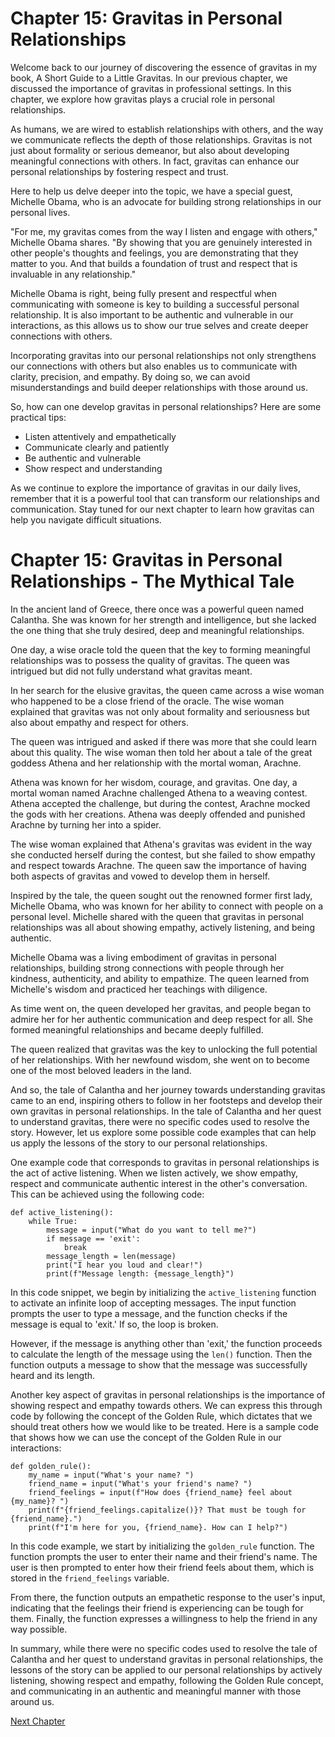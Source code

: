 # Chapter 15: Gravitas in Personal Relationships

Welcome back to our journey of discovering the essence of gravitas in my book, A Short Guide to a Little Gravitas. In our previous chapter, we discussed the importance of gravitas in professional settings. In this chapter, we explore how gravitas plays a crucial role in personal relationships.

As humans, we are wired to establish relationships with others, and the way we communicate reflects the depth of those relationships. Gravitas is not just about formality or serious demeanor, but also about developing meaningful connections with others. In fact, gravitas can enhance our personal relationships by fostering respect and trust.

Here to help us delve deeper into the topic, we have a special guest, Michelle Obama, who is an advocate for building strong relationships in our personal lives.

"For me, my gravitas comes from the way I listen and engage with others," Michelle Obama shares. "By showing that you are genuinely interested in other people's thoughts and feelings, you are demonstrating that they matter to you. And that builds a foundation of trust and respect that is invaluable in any relationship."

Michelle Obama is right, being fully present and respectful when communicating with someone is key to building a successful personal relationship. It is also important to be authentic and vulnerable in our interactions, as this allows us to show our true selves and create deeper connections with others.

Incorporating gravitas into our personal relationships not only strengthens our connections with others but also enables us to communicate with clarity, precision, and empathy. By doing so, we can avoid misunderstandings and build deeper relationships with those around us.

So, how can one develop gravitas in personal relationships? Here are some practical tips:

- Listen attentively and empathetically
- Communicate clearly and patiently
- Be authentic and vulnerable
- Show respect and understanding

As we continue to explore the importance of gravitas in our daily lives, remember that it is a powerful tool that can transform our relationships and communication. Stay tuned for our next chapter to learn how gravitas can help you navigate difficult situations.
# Chapter 15: Gravitas in Personal Relationships - The Mythical Tale

In the ancient land of Greece, there once was a powerful queen named Calantha. She was known for her strength and intelligence, but she lacked the one thing that she truly desired, deep and meaningful relationships.

One day, a wise oracle told the queen that the key to forming meaningful relationships was to possess the quality of gravitas. The queen was intrigued but did not fully understand what gravitas meant.

In her search for the elusive gravitas, the queen came across a wise woman who happened to be a close friend of the oracle. The wise woman explained that gravitas was not only about formality and seriousness but also about empathy and respect for others.

The queen was intrigued and asked if there was more that she could learn about this quality. The wise woman then told her about a tale of the great goddess Athena and her relationship with the mortal woman, Arachne.

Athena was known for her wisdom, courage, and gravitas. One day, a mortal woman named Arachne challenged Athena to a weaving contest. Athena accepted the challenge, but during the contest, Arachne mocked the gods with her creations. Athena was deeply offended and punished Arachne by turning her into a spider.

The wise woman explained that Athena's gravitas was evident in the way she conducted herself during the contest, but she failed to show empathy and respect towards Arachne. The queen saw the importance of having both aspects of gravitas and vowed to develop them in herself.

Inspired by the tale, the queen sought out the renowned former first lady, Michelle Obama, who was known for her ability to connect with people on a personal level. Michelle shared with the queen that gravitas in personal relationships was all about showing empathy, actively listening, and being authentic.

Michelle Obama was a living embodiment of gravitas in personal relationships, building strong connections with people through her kindness, authenticity, and ability to empathize. The queen learned from Michelle's wisdom and practiced her teachings with diligence.

As time went on, the queen developed her gravitas, and people began to admire her for her authentic communication and deep respect for all. She formed meaningful relationships and became deeply fulfilled.

The queen realized that gravitas was the key to unlocking the full potential of her relationships. With her newfound wisdom, she went on to become one of the most beloved leaders in the land.

And so, the tale of Calantha and her journey towards understanding gravitas came to an end, inspiring others to follow in her footsteps and develop their own gravitas in personal relationships.
In the tale of Calantha and her quest to understand gravitas, there were no specific codes used to resolve the story. However, let us explore some possible code examples that can help us apply the lessons of the story to our personal relationships.

One example code that corresponds to gravitas in personal relationships is the act of active listening. When we listen actively, we show empathy, respect and communicate authentic interest in the other's conversation. This can be achieved using the following code: 

```
def active_listening():
    while True:
        message = input("What do you want to tell me?")
        if message == 'exit':
            break
        message_length = len(message)
        print("I hear you loud and clear!")
        print(f"Message length: {message_length}")
```

In this code snippet, we begin by initializing the `active_listening` function to activate an infinite loop of accepting messages. The input function prompts the user to type a message, and the function checks if the message is equal to 'exit.' If so, the loop is broken.

However, if the message is anything other than 'exit,' the function proceeds to calculate the length of the message using the `len()` function. Then the function outputs a message to show that the message was successfully heard and its length.

Another key aspect of gravitas in personal relationships is the importance of showing respect and empathy towards others. We can express this through code by following the concept of the Golden Rule, which dictates that we should treat others how we would like to be treated. Here is a sample code that shows how we can use the concept of the Golden Rule in our interactions:

```
def golden_rule():
    my_name = input("What's your name? ")
    friend_name = input("What's your friend's name? ")
    friend_feelings = input(f"How does {friend_name} feel about {my_name}? ")
    print(f"{friend_feelings.capitalize()}? That must be tough for {friend_name}.")
    print(f"I'm here for you, {friend_name}. How can I help?")
```

In this code example, we start by initializing the `golden_rule`  function. The function prompts the user to enter their name and their friend's name. The user is then prompted to enter how their friend feels about them, which is stored in the `friend_feelings` variable.

From there, the function outputs an empathetic response to the user's input, indicating that the feelings their friend is experiencing can be tough for them. Finally, the function expresses a willingness to help the friend in any way possible.

In summary, while there were no specific codes used to resolve the tale of Calantha and her quest to understand gravitas in personal relationships, the lessons of the story can be applied to our personal relationships by actively listening, showing respect and empathy, following the Golden Rule concept, and communicating in an authentic and meaningful manner with those around us.


[Next Chapter](16_Chapter16.md)